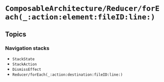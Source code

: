# ``ComposableArchitecture/Reducer/forEach(_:action:element:fileID:line:)``

## Topics

### Navigation stacks

- ``StackState``
- ``StackAction``
- ``DismissEffect``
- ``Reducer/forEach(_:action:destination:fileID:line:)``
